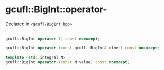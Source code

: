 # gcufl::BigInt::operator-
Declared in `<gcufl/BigInt.hpp>`
<br/><br/>
```cpp
gcufl::BigInt operator-() const noexcept;

gcufl::BigInt operator-(const gcufl::BigInt& other) const noexcept;

template <std::integral N>
gcufl::BigInt operator-(const N value) const noexcept;
```
